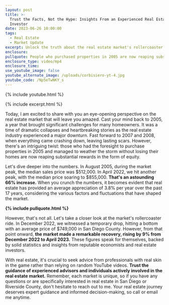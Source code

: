 ```yaml
---
layout: post
title: >-
  Trust the Facts, Not the Hype: Insights From an Experienced Real Estate
  Investor
date: 2023-06-26 10:00:00
tags:
  - Real Estate
  - Market Update
excerpt: Unlock the truth about the real estate market's rollercoaster ride.
enclosure:
pullquote: People who purchased properties in 2005 are now reaping substantial rewards.
enclosure_type: video/mp4
enclosure_time:
use_youtube_image: false
youtube_alternate_image: /uploads/corbisiero-yt-4.jpg
youtube_code: /Np5eTwNKY_s
---
```

{% include youtube.html %}

{% include excerpt.html %}

Today, I am excited to share with you an eye-opening perspective on the real estate market that will leave you amazed. Cast your mind back to 2005, a year that brought significant challenges for many homeowners. It was a time of dramatic collapses and heartbreaking stories as the real estate industry experienced a major downturn. Fast forward to 2007 and 2008, when everything came crashing down, leaving lasting scars. However, there's an intriguing twist: those who had the foresight to purchase properties in 2005 and managed to weather the storm without losing their homes are now reaping substantial rewards in the form of equity.

Let's dive deeper into the numbers. In August 2005, during the market peak, the median sales price was $512,000. In April 2022, we hit another peak, with the median price soaring to $855,000. **That's an astounding 66% increase.** When you crunch the numbers, it becomes evident that real estate has provided an average appreciation of 3.8% per year over the past 17 years, considering the various factors and fluctuations that have shaped the market.

**{% include pullquote.html %}**

However, that's not all. Let's take a closer look at the market's rollercoaster ride. In December 2022, we witnessed a temporary drop, hitting a bottom with an average price of $749,000 in San Diego County. However, from that point onward, **the market made a remarkable recovery, rising by 9% from December 2022 to April 2023.** These figures speak for themselves, backed by solid statistics and insights from reputable economists and real estate investors.

With real estate, it's crucial to seek advice from professionals with real skin in the game rather than relying on random YouTube videos. **Trust the guidance of experienced advisors and individuals actively involved in the real estate market.** Remember, each market is unique, so if you have any questions or are specifically interested in real estate in San Diego or Riverside County, don't hesitate to reach out to me. Your real estate journey deserves expert guidance and informed decision-making, so call or email me anytime.